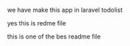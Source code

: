 we have make this app in laravel todolist

yes this is redme file

this is one of the bes readme file

